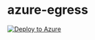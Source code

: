 # azure-egress
[![Deploy to Azure](http://azuredeploy.net/deploybutton.png)](https://azuredeploy.net/)
